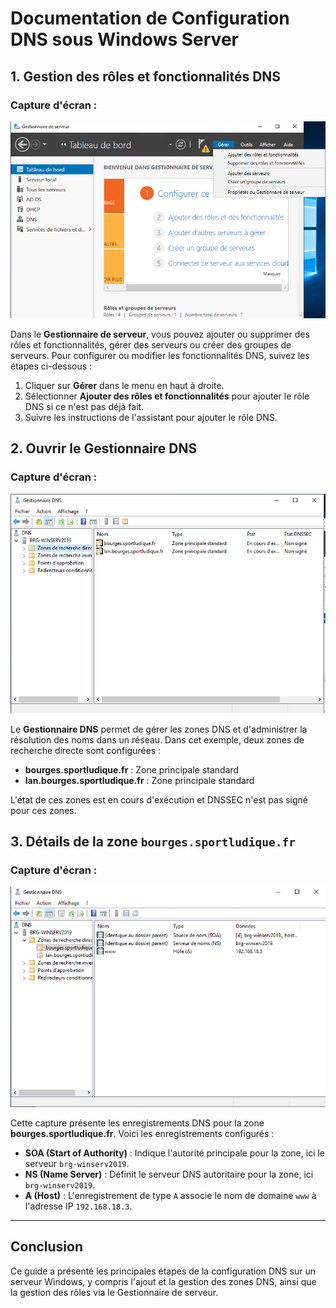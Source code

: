 # Documentation de Configuration DNS sous Windows Server

## 1. Gestion des rôles et fonctionnalités DNS

### Capture d'écran :
![Gestionnaire de Serveur](https://raw.githubusercontent.com/PatrickDummans/Bourges2025/refs/heads/main/images/ConfigDNS.png)

Dans le **Gestionnaire de serveur**, vous pouvez ajouter ou supprimer des rôles et fonctionnalités, gérer des serveurs ou créer des groupes de serveurs. Pour configurer ou modifier les fonctionnalités DNS, suivez les étapes ci-dessous :
1. Cliquer sur **Gérer** dans le menu en haut à droite.
2. Sélectionner **Ajouter des rôles et fonctionnalités** pour ajouter le rôle DNS si ce n'est pas déjà fait.
3. Suivre les instructions de l'assistant pour ajouter le rôle DNS.

## 2. Ouvrir le Gestionnaire DNS

### Capture d'écran :
![Gestionnaire DNS](https://raw.githubusercontent.com/PatrickDummans/Bourges2025/refs/heads/main/images/DNS.png)

Le **Gestionnaire DNS** permet de gérer les zones DNS et d'administrer la résolution des noms dans un réseau. Dans cet exemple, deux zones de recherche directe sont configurées :
- **bourges.sportludique.fr** : Zone principale standard
- **lan.bourges.sportludique.fr** : Zone principale standard

L'état de ces zones est en cours d'exécution et DNSSEC n'est pas signé pour ces zones.

## 3. Détails de la zone `bourges.sportludique.fr`

### Capture d'écran :
![Détails Zone](https://raw.githubusercontent.com/PatrickDummans/Bourges2025/refs/heads/main/images/DNS1.png)

Cette capture présente les enregistrements DNS pour la zone **bourges.sportludique.fr**. Voici les enregistrements configurés :
- **SOA (Start of Authority)** : Indique l'autorité principale pour la zone, ici le serveur `brg-winserv2019`.
- **NS (Name Server)** : Définit le serveur DNS autoritaire pour la zone, ici `brg-winserv2019`.
- **A (Host)** : L'enregistrement de type `A` associe le nom de domaine `www` à l'adresse IP `192.168.18.3`.

---

## Conclusion

Ce guide a présenté les principales étapes de la configuration DNS sur un serveur Windows, y compris l'ajout et la gestion des zones DNS, ainsi que la gestion des rôles via le Gestionnaire de serveur.
